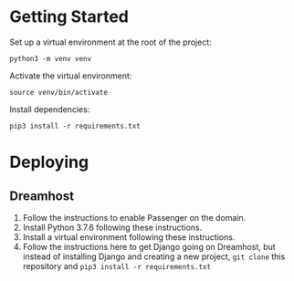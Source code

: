 # Getting Started

Set up a virtual environment at the root of the project:
```
python3 -m venv venv
```

Activate the virtual environment:
```
source venv/bin/activate
```

Install dependencies:
```
pip3 install -r requirements.txt
```

# Deploying

## Dreamhost
1. Follow the instructions to enable Passenger on the domain.
2. Install Python 3.7.6 following these instructions.
3. Install a virtual environment following these instructions.
4. Follow the instructions here to get Django going on Dreamhost, but instead of installing Django and creating a new project, `git clone` this repository and `pip3 install -r requirements.txt`